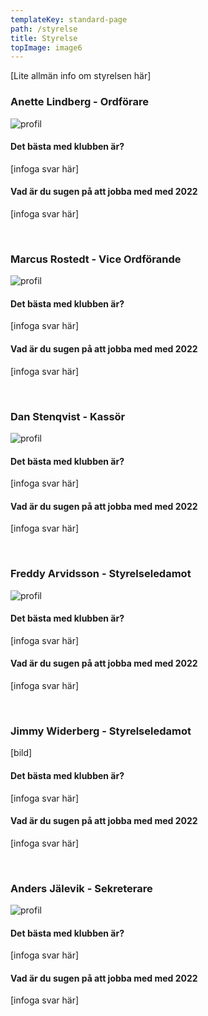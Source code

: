 ```yaml
---
templateKey: standard-page
path: /styrelse
title: Styrelse
topImage: image6
---
```


[Lite allmän info om styrelsen här]

### Anette Lindberg - Ordförare 
![profil](/img/profile.png#left)
#### Det bästa med klubben är?
[infoga svar här]
#### Vad är du sugen på att jobba med med 2022
[infoga svar här]

<br/>

### Marcus Rostedt - Vice Ordförande
![profil](/img/profile.png#left)
#### Det bästa med klubben är?
[infoga svar här]
#### Vad är du sugen på att jobba med med 2022
[infoga svar här]

<br/>

### Dan Stenqvist - Kassör
![profil](/img/profile.png#left)
#### Det bästa med klubben är?
[infoga svar här]
#### Vad är du sugen på att jobba med med 2022
[infoga svar här]

<br/>

### Freddy Arvidsson - Styrelseledamot
![profil](/img/profile.png#left)
#### Det bästa med klubben är?
[infoga svar här]
#### Vad är du sugen på att jobba med med 2022
[infoga svar här]

<br/>

### Jimmy Widerberg - Styrelseledamot
[bild]
<!--![tavling](/img/tavling.jpg)-->
#### Det bästa med klubben är?
[infoga svar här]
#### Vad är du sugen på att jobba med med 2022
[infoga svar här]

<br/>
  
### Anders Jälevik - Sekreterare
![profil](/img/profile.png#left)
#### Det bästa med klubben är?
[infoga svar här]
#### Vad är du sugen på att jobba med med 2022
[infoga svar här]

